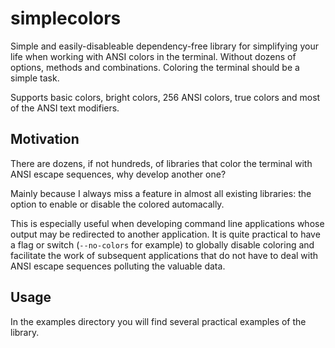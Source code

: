 # simplecolors

Simple and easily-disableable dependency-free library for simplifying your life when working with ANSI colors in the terminal.
Without dozens of options, methods and combinations. Coloring the terminal should be a simple task.

Supports basic colors, bright colors, 256 ANSI colors, true colors and most of the ANSI text modifiers.

## Motivation

There are dozens, if not hundreds, of libraries that color the terminal with ANSI escape sequences, why develop another one?

Mainly because I always miss a feature in almost all existing libraries: the option to enable or disable the colored automacally.

This is especially useful when developing command line applications whose output may be redirected to another application. It is quite practical to have a flag or switch (`--no-colors` for example) to globally disable coloring and facilitate the work of subsequent applications that do not have to deal with ANSI escape sequences polluting the valuable data.

## Usage

In the examples directory you will find several practical examples of the library.
